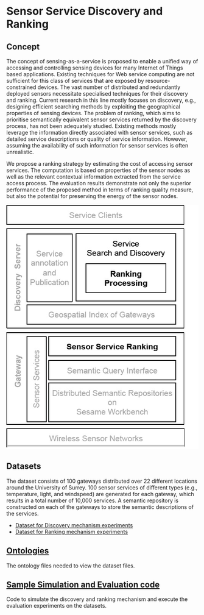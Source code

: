 # Sensor Service Discovery and Ranking

## Concept

The concept of sensing-as-a-service is proposed to enable a unified way of accessing and controlling sensing devices for many Internet of Things based applications. Existing techniques for Web service computing are not sufficient for this class of services that are exposed by resource-constrained devices. The vast number of distributed and redundantly deployed sensors necessitate specialised techniques for their discovery and ranking. Current research in this line mostly focuses on discovery, e.g., designing efficient searching methods by exploiting the geographical properties of sensing devices. The problem of ranking, which aims to prioritise semantically equivalent sensor services returned by the discovery process, has not been adequately studied. Existing methods mostly leverage the information directly associated with sensor services, such as detailed service descriptions or quality of service information. However, assuming the availability of such information for sensor services is often unrealistic. 

We propose a ranking strategy by estimating the cost of accessing sensor services. The computation is based on properties of the sensor nodes as well as the relevant contextual information extracted from the service access process. The evaluation results demonstrate not only the superior performance of the proposed method in terms of ranking quality measure, but also the potential for preserving the energy of the sensor nodes.

![Sensor service ranking framework](./block.jpg)
## Datasets
The dataset consists of 100 gateways distributed over 22 different locations around the University of Surrey. 100 sensor services of different types (e.g., temperature, light, and windspeed) are generated for each gateway, which results in a total number of 10,000 services. A semantic repository is constructed on each of the gateways to store the semantic descriptions of the services. 
* [Dataset for Discovery mechanism experiments](./Dataset-discovery/RTreeEvalDataset)
* [Dataset for Ranking mechanism experiments](./Dataset-ranking)
## [Ontologies](./Ontologies)
The ontology files needed to view the dataset files.
## [Sample Simulation and Evaluation code](./Code/uk)
Code to simulate the discovery and ranking mechanism and execute the evaluation experiments on the datasets.

